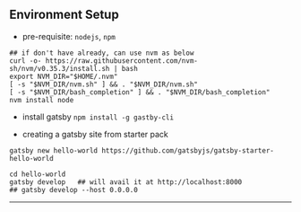 
## Environment Setup

* pre-requisite: `nodejs`, `npm`

```
## if don't have already, can use nvm as below
curl -o- https://raw.githubusercontent.com/nvm-sh/nvm/v0.35.3/install.sh | bash
export NVM_DIR="$HOME/.nvm"
[ -s "$NVM_DIR/nvm.sh" ] && . "$NVM_DIR/nvm.sh"
[ -s "$NVM_DIR/bash_completion" ] && . "$NVM_DIR/bash_completion"
nvm install node
```

* install gatsby `npm install -g gastby-cli`

* creating a gatsby site from starter pack

```
gatsby new hello-world https://github.com/gatsbyjs/gatsby-starter-hello-world

cd hello-world
gatsby develop   ## will avail it at http://localhost:8000
## gatsby develop --host 0.0.0.0
```

---
